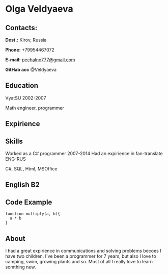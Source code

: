 # Olga Veldyaeva

## Contacts:
**Dest.:** Kirov, Russia

**Phone:** +79954467072

**E-mail:** pechalno777@gmail.com

**GitHab acc** @Veldyaeva
## Education
VyatSU 2002-2007

Math engineer, programmer

## Expirience

## Skills
Worked as a C# programmer 2007-2014
Had an expirience in fan-translate ENG-RUS

C#, SQL, Html, MSOffice
## English B2

## Code Example
```
function multiply(a, b){
  a * b
}
```
## About
I had a great expirience in communications and solving problems becoes I have two children. 
I've been a programmer for 7 years, but also I love to camping, swim, growing plants and so.
Most of all I really love to learn somthing new. 

